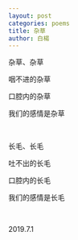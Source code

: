 ```yaml
---
layout: post
categories: poems
title: 杂草
author: 白楊
---
```


杂草、杂草

咽不进的杂草

口腔内的杂草

我们的感情是杂草

&nbsp;

长毛、长毛

吐不出的长毛

口腔内的长毛

我们的感情是长毛

&nbsp;

2019.7.1
